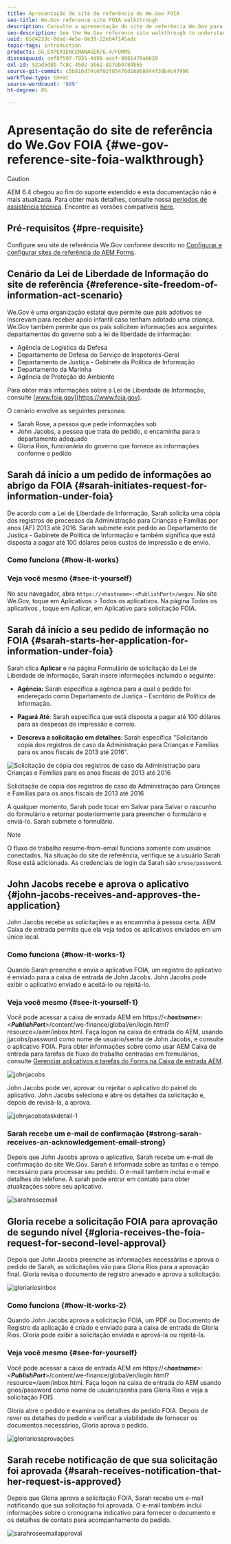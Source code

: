 ```yaml
---
title: Apresentação do site de referência do We.Gov FOIA
seo-title: We.Gov reference site FOIA walkthrough
description: Consulte a apresentação do site de referência We.Gov para entender como a AEM Forms ajuda os governos a receber e entregar informações solicitadas por indivíduos sob a Lei de Liberdade de Informação.
seo-description: See the We.Gov reference site walkthrough to understand how AEM Forms helps governments receive and impart information requested by individuals under the Freedom of Information Act.
uuid: 65d4233c-8dad-4e5e-8e39-22eb4f145adc
topic-tags: introduction
products: SG_EXPERIENCEMANAGER/6.4/FORMS
discoiquuid: cef8f597-7935-4d98-aacf-9981470ab620
exl-id: 92ad5d8b-fc8c-4502-ab62-d27eb9784b65
source-git-commit: c5b816d74c6f02f85476d16868844f39b4c47996
workflow-type: tm+mt
source-wordcount: '889'
ht-degree: 0%

---
```


# Apresentação do site de referência do We.Gov FOIA {#we-gov-reference-site-foia-walkthrough}

>[!CAUTION]
>
>AEM 6.4 chegou ao fim do suporte estendido e esta documentação não é mais atualizada. Para obter mais detalhes, consulte nossa [períodos de assistência técnica](https://helpx.adobe.com/br/support/programs/eol-matrix.html). Encontre as versões compatíveis [here](https://experienceleague.adobe.com/docs/).

## Pré-requisitos {#pre-requisite}

Configure seu site de referência We.Gov conforme descrito no [Configurar e configurar sites de referência do AEM Forms](/help/forms/using/setup-reference-sites.md).

## Cenário da Lei de Liberdade de Informação do site de referência {#reference-site-freedom-of-information-act-scenario}

We.Gov é uma organização estatal que permite que pais adotivos se inscrevam para receber apoio infantil caso tenham adotado uma criança. We.Gov também permite que os pais solicitem informações aos seguintes departamentos do governo sob a lei de liberdade de informação:

* Agência de Logística da Defesa
* Departamento de Defesa do Serviço de Inspetores-Geral
* Departamento de Justiça - Gabinete da Política de Informação
* Departamento da Marinha
* Agência de Proteção do Ambiente

Para obter mais informações sobre a Lei de Liberdade de Informação, consulte [www.foia.gov](https://www.foia.gov).

O cenário envolve as seguintes personas:

* Sarah Rose, a pessoa que pede informações sob
* John Jacobs, a pessoa que trata do pedido, o encaminha para o departamento adequado
* Gloria Rios, funcionária do governo que fornece as informações conforme o pedido

## Sarah dá início a um pedido de informações ao abrigo da FOIA {#sarah-initiates-request-for-information-under-foia}

De acordo com a Lei de Liberdade de Informação, Sarah solicita uma cópia dos registros de processos da Administração para Crianças e Famílias por anos (AF) 2013 até 2016. Sarah submete este pedido ao Departamento de Justiça - Gabinete de Política de Informação e também significa que está disposta a pagar até 100 dólares pelos custos de impressão e de envio.

### Como funciona {#how-it-works}

### Veja você mesmo {#see-it-yourself}

No seu navegador, abra `https://<hostname>:<PublishPort>/wegov`. No site We.Gov, toque em Aplicativos > Todos os aplicativos. Na página Todos os aplicativos , toque em Aplicar, em Aplicativo para solicitação FOIA.

## Sarah dá início a seu pedido de informação no FOIA {#sarah-starts-her-application-for-information-under-foia}

Sarah clica **Aplicar** e na página Formulário de solicitação da Lei de Liberdade de Informação, Sarah insere informações incluindo o seguinte:

* **Agência:** Sarah especifica a agência para a qual o pedido foi endereçado como Departamento de Justiça - Escritório de Política de Informação.

* **Pagará Até**: Sarah especifica que está disposta a pagar até 100 dólares para as despesas de impressão e correio.
* **Descreva a solicitação em detalhes**: Sarah especifica &quot;Solicitando cópia dos registros de caso da Administração para Crianças e Famílias para os anos fiscais de 2013 até 2016&quot;.

![Solicitação de cópia dos registros de caso da Administração para Crianças e Famílias para os anos fiscais de 2013 até 2016](assets/sarahfiosform.png)

Solicitação de cópia dos registros de caso da Administração para Crianças e Famílias para os anos fiscais de 2013 até 2016

A qualquer momento, Sarah pode tocar em Salvar para Salvar o rascunho do formulário e retornar posteriormente para preencher o formulário e enviá-lo. Sarah submete o formulário.

>[!NOTE]
>
>O fluxo de trabalho resume-from-email funciona somente com usuários conectados. Na situação do site de referência, verifique se a usuário Sarah Rose está adicionada. As credenciais de login da Sarah são `srose/password`.

## John Jacobs recebe e aprova o aplicativo {#john-jacobs-receives-and-approves-the-application}

John Jacobs recebe as solicitações e as encaminha à pessoa certa. AEM Caixa de entrada permite que ela veja todos os aplicativos enviados em um único local.

### Como funciona {#how-it-works-1}

Quando Sarah preenche e envia o aplicativo FOIA, um registro do aplicativo é enviado para a caixa de entrada de John Jacobs. John Jacobs pode exibir o aplicativo enviado e aceitá-lo ou rejeitá-lo.

### Veja você mesmo {#see-it-yourself-1}

Você pode acessar a caixa de entrada AEM em https://&lt;***hostname***>:&lt;***PublishPort***>/content/we-finance/global/en/login.html?resource=/aem/inbox.html. Faça logon na caixa de entrada do AEM, usando jjacobs/password como nome de usuário/senha de John Jacobs, e consulte o aplicativo FOIA. Para obter informações sobre como usar AEM Caixa de entrada para tarefas de fluxo de trabalho centradas em formulários, consulte [Gerenciar aplicativos e tarefas do Forms na Caixa de entrada AEM](/help/forms/using/manage-applications-inbox.md).

![johnjacobs](assets/johnjacobs.png)

John Jacobs pode ver, aprovar ou rejeitar o aplicativo do painel do aplicativo. John Jacobs seleciona e abre os detalhes da solicitação e, depois de revisá-la, a aprova.

![johnjacobstaskdetail-1](assets/johnjacobstaskdetail-1.png)

### <strong>Sarah recebe um e-mail de confirmação</strong> {#strong-sarah-receives-an-acknowledgement-email-strong}

Depois que John Jacobs aprova o aplicativo, Sarah recebe um e-mail de confirmação do site We.Gov. Sarah é informada sobre as tarifas e o tempo necessário para processar seu pedido. O e-mail também inclui e-mail e detalhes do telefone. A sarah pode entrar em contato para obter atualizações sobre seu aplicativo.

![sarahroseemail](assets/sarahroseemail.png)

## Gloria recebe a solicitação FOIA para aprovação de segundo nível {#gloria-receives-the-foia-request-for-second-level-approval}

Depois que John Jacobs preenche as informações necessárias e aprova o pedido de Sarah, as solicitações vão para Gloria Rios para a aprovação final. Gloria revisa o documento de registro anexado e aprova a solicitação.

![gloriariosinbox](assets/gloriariosinbox.png)

### Como funciona {#how-it-works-2}

Quando John Jacobs aprova a solicitação FOIA, um PDF ou Documento de Registro da aplicação é criado e enviado para a caixa de entrada de Gloria Rios. Gloria pode exibir a solicitação enviada e aprová-la ou rejeitá-la.

### Veja você mesmo {#see-for-yourself}

Você pode acessar a caixa de entrada AEM em https://&lt;***hostname***>:&lt;***PublishPort***>/content/we-finance/global/en/login.html?resource=/aem/inbox.html. Faça logon na caixa de entrada do AEM usando grios/password como nome de usuário/senha para Gloria Rios e veja a solicitação FOIS.

Gloria abre o pedido e examina os detalhes do pedido FOIA. Depois de rever os detalhes do pedido e verificar a viabilidade de fornecer os documentos necessários, Gloria aprova o pedido.

![gloriariosaprovações](assets/gloriariosapproves.png)

## Sarah recebe notificação de que sua solicitação foi aprovada {#sarah-receives-notification-that-her-request-is-approved}

Depois que Gloria aprova a solicitação FOIA, Sarah recebe um e-mail notificando que sua solicitação foi aprovada. O e-mail também inclui informações sobre o cronograma indicativo para fornecer o documento e os detalhes de contato para acompanhamento do pedido.

![sarahroseemailapproval](assets/sarahroseemailapproval.png)
